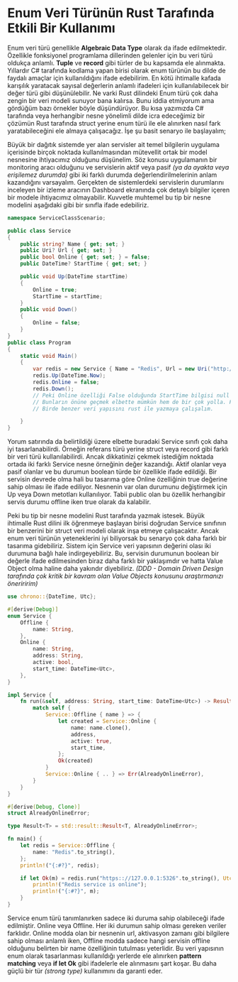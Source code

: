 # Enum Veri Türünün Rust Tarafında Etkili Bir Kullanımı

Enum veri türü genellikle **Algebraic Data Type** olarak da ifade edilmektedir. Özellikle fonksiyonel programlama dillerinden gelenler için bu veri türü oldukça anlamlı. **Tuple** ve **record** gibi türler de bu kapsamda ele alınmakta. Yıllardır C# tarafında kodlama yapan birisi olarak enum türünün bu dilde de faydalı amaçlar için kullanıldığını ifade edebilirim. En kötü ihtimalle kafada karışılık yaratacak sayısal değerlerin anlamlı ifadeleri için kullanılabilecek bir değer türü gibi düşünülebilir. Ne varki Rust dilindeki Enum türü çok daha zengin bir veri modeli sunuyor bana kalırsa. Bunu iddia etmiyorum ama gördüğüm bazı örnekler böyle düşündürüyor. Bu kısa yazımızda C# tarafında veya herhangibir nesne yönelimli dilde icra edeceğimiz bir çözümün Rust tarafında struct yerine enum türü ile ele alınırken nasıl fark yaratabileceğini ele almaya çalışacağız. İşe şu basit senaryo ile başlayalım;

Büyük bir dağıtık sistemde yer alan servisler ait temel bilgilerin uygulama içerisinde birçok noktada kullanılmasından mütevellit ortak bir model nesnesine ihtiyacımız olduğunu düşünelim. Söz konusu uygulamanın bir monitoring aracı olduğunu ve servislerin aktif veya pasif _(ya da ayakta veya erişilemez durumda)_ gibi iki farklı durumda değerlendirilmelerinin anlam kazandığını varsayalım. Gerçekten de sistemlerdeki servislerin durumlarını inceleyen bir izleme aracının Dashboard ekranında çok detaylı bilgiler içeren bir modele ihtiyacımız olmayabilir. Kuvvetle muhtemel bu tip bir nesne modelini aşağıdaki gibi bir sınıfla ifade edebiliriz.

```csharp
namespace ServiceClassScenario;

public class Service
{
    public string? Name { get; set; }
    public Uri? Url { get; set; }
    public bool Online { get; set; } = false;
    public DateTime? StartTime { get; set; }

    public void Up(DateTime startTime)
    {
        Online = true;
        StartTime = startTime;
    }
    public void Down()
    {
        Online = false;
    }
}
public class Program
{
    static void Main()
    {
        var redis = new Service { Name = "Redis", Url = new Uri("http://localhost:1234"), Online = true };
        redis.Up(DateTime.Now);
        redis.Online = false;
        redis.Down();
        // Peki Online özelliği False olduğunda StartTime bilgisi null'a mı çekilmelidir?
        // Bunların önüne geçmek elbette mümkün hem de bir çok yolla. Factory metot kullanılabilir, constructor'lar private yapılabilir vs
        // Birde benzer veri yapısını rust ile yazmaya çalışalım.

    }
}
```

Yorum satırında da belirtildiği üzere elbette buradaki Service sınıfı çok daha iyi tasarlanabilirdi. Örneğin referans türü yerine struct veya record gibi farklı bir veri türü kullanılabilirdi. Ancak dikkatinizi çekmek istediğim noktada ortada iki farklı Service nesne örneğinin değer kazandığı. Aktif olanlar veya pasif olanlar ve bu durumun boolean türde bir özellikle ifade edildiği. Bir servisin devrede olma hali bu tasarıma göre Online özelliğinin true değerine sahip olması ile ifade ediliyor. Nesnenin var olan durumunu değiştirmek için Up veya Down metotları kullanılıyor. Tabii public olan bu özellik herhangibir servis durumu offline iken true olarak da kalabilir.

Peki bu tip bir nesne modelini Rust tarafında yazmak istesek. Büyük ihtimalle Rust dilini ilk öğrenmeye başlayan birisi doğrudan Service sınıfının bir benzerini bir struct veri modeli olarak inşa etmeye çalışacaktır. Ancak enum veri türünün yeteneklerini iyi biliyorsak bu senaryo çok daha farklı bir tasarıma gidebiliriz. Sistem için Service veri yapısının değerini olası iki durumuna bağlı hale indirgeyebiliriz. Bu, servisin durumunun boolean bir değerle ifade edilmesinden biraz daha farklı bir yaklaşımdır ve hatta Value Object olma haline daha yakındır diyebiliriz. _(DDD - Domain Driven Design tarafında çok kritik bir kavram olan Value Objects konusunu araştırmanızı öneriririm)_

```rust
use chrono::{DateTime, Utc};

#[derive(Debug)]
enum Service {
    Offline {
        name: String,
    },
    Online {
        name: String,
        address: String,
        active: bool,
        start_time: DateTime<Utc>,
    },
}

impl Service {
    fn run(&self, address: String, start_time: DateTime<Utc>) -> Result<Self> {
        match self {
            Service::Offline { name } => {
                let created = Service::Online {
                    name: name.clone(),
                    address,
                    active: true,
                    start_time,
                };
                Ok(created)
            }
            Service::Online { .. } => Err(AlreadyOnlineError),
        }
    }
}

#[derive(Debug, Clone)]
struct AlreadyOnlineError;

type Result<T> = std::result::Result<T, AlreadyOnlineError>;

fn main() {
    let redis = Service::Offline {
        name: "Redis".to_string(),
    };
    println!("{:#?}", redis);

    if let Ok(m) = redis.run("https:://127.0.0.1:5326".to_string(), Utc::now()) {
        println!("Redis service is online");
        println!("{:#?}", m);
    }
}
```

Service enum türü tanımlanırken sadece iki duruma sahip olabileceği ifade edilmiştir. Online veya Offline. Her iki durumun sahip olması gereken veriler farklıdır. Online modda olan bir nesnenin url, aktivasyon zamanı gibi bilgilere sahip olması anlamlı iken, Offline modda sadece hangi servisin offline olduğunu belirten bir name özelliğinin tutulması yeterlidir. Bu veri yapısının enum olarak tasarlanması kullanıldığı yerlerde ele alınırken **pattern matching** veya **if let Ok** gibi ifadelerle ele alınmasını şart koşar. Bu daha güçlü bir tür _(strong type)_ kullanımını da garanti eder.
